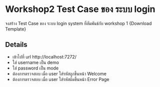 # Workshop2 Test Case ของ ระบบ login
จงสร้าง Test Case  ของ ระบบ login system ที่สัมพันธ์กับ workshop 1  {Download Template}

## Details
- เข้าไปที่ url http://localhost:7272/
- ใส่ username เป็น demo
- ใส่ password เป็น mode
- ต้องการตรวจสอบ เมื่อ user ใส่รหัสถูกขึ้นหน้า Welcome
- ต้องการตรวจสอบ เมื่อ user ใส่รหัสผิดขึ้นหน้า Error Page
